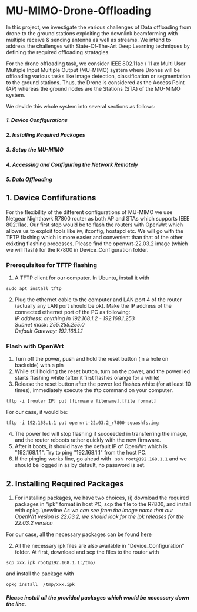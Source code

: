 # MU-MIMO-Drone-Offloading

In this project, we investigate the various challenges of Data offloading from drone to the ground stations exploiting the downlink beamforming with multiple receive & sending antenna as well as streams. We intend to address the challenges with State-Of-The-Art Deep Learning techniques by defining the required offloading stratagies. 

For the  drone offloading task, we consider IEEE 802.11ac / 11 ax Multi User Multiple Input Multiple Output (MU-MIMO) system where Drones will be offloading various tasks like image detection, classification or segmentation to the  ground stations. Thus, the Drone is considered as the Access Point (AP) whereas the ground nodes are the Stations (STA) of the MU-MIMO system. 

We devide this whole system into several sections as follows: 

##### **1. Device Configurations**
##### **2. Installing Required Packages**
##### **3. Setup the MU-MIMO**
##### **4. Accessing and Configuring the Network Remotely**
##### **5. Data Offloading** 

## 1. Device Confifurations 

For the flexibility of the different configurations of MU-MIMO we use Netgear Nighthawk R7800 router as both AP and STAs which supports IEEE 802.11ac. Our first step would be to flash the routers with OpenWrt which allows us to exploit tools like iw, ifconfig, hostapd etc. We will go with the TFTP flashing which is more easier and convenient than that of the other exixting flashing processes. Please find the openwrt-22.03.2 image (which we will flash) for the R7800 in Device_Configuration folder.

### Prerequisites for TFTP flashing

1. A TFTP client for our computer. In Ubuntu, install it with 
```
sudo apt install tftp 
```
2. Plug the ethernet cable to the computer and LAN port 4 of the router (actually any LAN port should be ok). Make the IP address of the connected ethernet port of the PC as following: <br />
*IP address: anything in 192.168.1.2 - 192.168.1.253 <br />
Subnet mask: 255.255.255.0  <br />
Default Gateway: 192.168.1.1 <br />*

### Flash with OpenWrt

1. Turn off the power, push and hold the reset button (in a hole on backside) with a pin
2. While still holding the reset button, turn on the power, and the power led starts flashing white (after it first flashes orange for a while)
3. Release the reset button after the power led flashes white (for at least 10 times), immediately execute the tftp command on your computer. 
```
tftp -i [router IP] put [firmware filename].[file format]
```
For our case, it would be: 
``` 
tftp -i 192.168.1.1 put openwrt-22.03.2_r7800-squashfs.img
```
4. The power led will stop flashing if succeeded in transferring the image, and the router reboots rather quickly with the new firmware.
5. After it boots, it should have the default IP of OpenWrt which is "192.168.1.1". Try to ping "192.168.1.1" from the host PC. 
6. If the pinging works fine, go ahead with  ``` ssh root@192.168.1.1``` and we should be logged in as by default, no password is set.   


## 2. Installing Required Packages
1. For installing packages, we have two choices, (i) download the required packages in "ipk" format in host PC, scp the file to the R7800, and install with opkg. \newline
*As we can see from the image name that our OpenWrt vesion is 22.03.2, we should look for the ipk releases for the 22.03.2 version*

For our case, all the necessary packages can be found [here](https://archive.openwrt.org/releases/22.03.2/packages/arm_cortex-a15_neon-vfpv4/packages/)

2. All the necessary ipk files are also available in "Device_Configuration" folder. At first, download and scp the files to the router with 

```
scp xxx.ipk root@192.168.1.1:/tmp/
```
and install the package with 

```
opkg install  /tmp/xxx.ipk
```
##### Please install all the provided packages which would be necessary down the line.  
